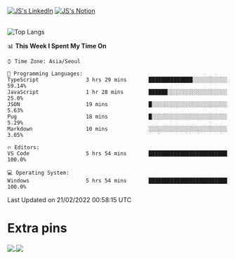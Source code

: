 
[![JS's LinkedIn](https://img.shields.io/badge/LinkedIn-blue?style=for-the-badge&logo=linkedin)](https://www.linkedin.com/in/jaeseung-lee-5a2a32139/) 
[![JS's Notion](https://img.shields.io/badge/Notion-black?style=for-the-badge&logo=notion)](https://bit.ly/ljswiki1) <br><br>
<!-- ![JS's GitHub stats](https://github-readme-stats-lemon-five.vercel.app/api?username=tkxkd0159&hide=contribs,prs,stars,issues&show_icons=true&theme=react&include_all_commits=true)   -->
![Top Langs](https://github-readme-stats-lemon-five.vercel.app/api/top-langs/?username=tkxkd0159&layout=compact&hide=jupyter%20notebook,scss,html,css&langs_count=10)  


<!--START_SECTION:waka-->
📊 **This Week I Spent My Time On** 

```text
⌚︎ Time Zone: Asia/Seoul

💬 Programming Languages: 
TypeScript               3 hrs 29 mins       ██████████████░░░░░░░░░░░   59.14% 
JavaScript               1 hr 28 mins        ██████░░░░░░░░░░░░░░░░░░░   25.0% 
JSON                     19 mins             █░░░░░░░░░░░░░░░░░░░░░░░░   5.63% 
Pug                      18 mins             █░░░░░░░░░░░░░░░░░░░░░░░░   5.29% 
Markdown                 10 mins             ░░░░░░░░░░░░░░░░░░░░░░░░░   3.05%

🔥 Editors: 
VS Code                  5 hrs 54 mins       █████████████████████████   100.0%

💻 Operating System: 
Windows                  5 hrs 54 mins       █████████████████████████   100.0%

```


 Last Updated on 21/02/2022 00:58:15 UTC
<!--END_SECTION:waka-->

# Extra pins
<a href="https://github.com/tkxkd0159/go-chain">
  <img align="center" src="https://github-readme-stats-lemon-five.vercel.app/api/pin/?username=tkxkd0159&repo=go-chain&theme=react" />
</a>
<a href="https://github.com/tkxkd0159/dsalgo">
  <img align="center" src="https://github-readme-stats-lemon-five.vercel.app/api/pin/?username=tkxkd0159&repo=dsalgo&theme=react" />
</a>

<!---
- 🔭 I’m currently working on ...
- 🌱 I’m currently learning blockchain and distributed network
- 👯 I’m looking to collaborate on ...
- 🤔 I’m looking for help with ...
- 💬 Ask me about ...
- 📫 How to reach me: ...
- 😄 Pronouns: ...
- ⚡ Fun fact: ...
-->
